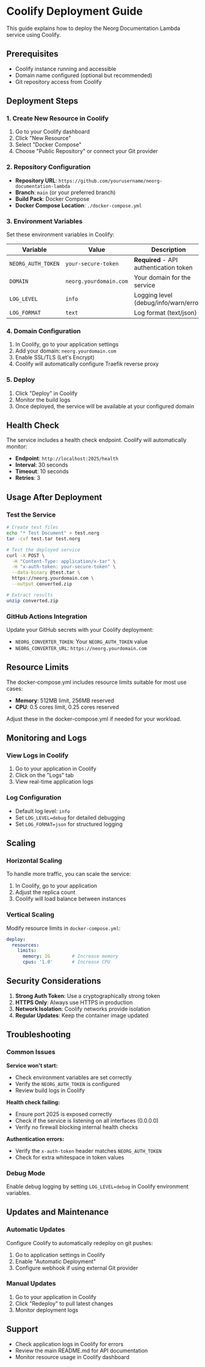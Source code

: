 # Coolify Deployment Guide

This guide explains how to deploy the Neorg Documentation Lambda service using Coolify.

## Prerequisites

- Coolify instance running and accessible
- Domain name configured (optional but recommended)
- Git repository access from Coolify

## Deployment Steps

### 1. Create New Resource in Coolify

1. Go to your Coolify dashboard
2. Click "New Resource"
3. Select "Docker Compose" 
4. Choose "Public Repository" or connect your Git provider

### 2. Repository Configuration

- **Repository URL**: `https://github.com/yourusername/neorg-documentation-lambda`
- **Branch**: `main` (or your preferred branch)
- **Build Pack**: Docker Compose
- **Docker Compose Location**: `./docker-compose.yml`

### 3. Environment Variables

Set these environment variables in Coolify:

| Variable | Value | Description |
|----------|-------|-------------|
| `NEORG_AUTH_TOKEN` | `your-secure-token` | **Required** - API authentication token |
| `DOMAIN` | `neorg.yourdomain.com` | Your domain for the service |
| `LOG_LEVEL` | `info` | Logging level (debug/info/warn/error) |
| `LOG_FORMAT` | `text` | Log format (text/json) |

### 4. Domain Configuration

1. In Coolify, go to your application settings
2. Add your domain: `neorg.yourdomain.com`
3. Enable SSL/TLS (Let's Encrypt)
4. Coolify will automatically configure Traefik reverse proxy

### 5. Deploy

1. Click "Deploy" in Coolify
2. Monitor the build logs
3. Once deployed, the service will be available at your configured domain

## Health Check

The service includes a health check endpoint. Coolify will automatically monitor:
- **Endpoint**: `http://localhost:2025/health`
- **Interval**: 30 seconds
- **Timeout**: 10 seconds
- **Retries**: 3

## Usage After Deployment

### Test the Service

```bash
# Create test files
echo "* Test Document" > test.norg
tar -cvf test.tar test.norg

# Test the deployed service
curl -X POST \
  -H "Content-Type: application/x-tar" \
  -H "x-auth-token: your-secure-token" \
  --data-binary @test.tar \
  https://neorg.yourdomain.com \
  --output converted.zip

# Extract results
unzip converted.zip
```

### GitHub Actions Integration

Update your GitHub secrets with your Coolify deployment:

- `NEORG_CONVERTER_TOKEN`: Your `NEORG_AUTH_TOKEN` value
- `NEORG_CONVERTER_URL`: `https://neorg.yourdomain.com`

## Resource Limits

The docker-compose.yml includes resource limits suitable for most use cases:

- **Memory**: 512MB limit, 256MB reserved
- **CPU**: 0.5 cores limit, 0.25 cores reserved

Adjust these in the docker-compose.yml if needed for your workload.

## Monitoring and Logs

### View Logs in Coolify
1. Go to your application in Coolify
2. Click on the "Logs" tab
3. View real-time application logs

### Log Configuration
- Default log level: `info`
- Set `LOG_LEVEL=debug` for detailed debugging
- Set `LOG_FORMAT=json` for structured logging

## Scaling

### Horizontal Scaling
To handle more traffic, you can scale the service:

1. In Coolify, go to your application
2. Adjust the replica count
3. Coolify will load balance between instances

### Vertical Scaling
Modify resource limits in `docker-compose.yml`:

```yaml
deploy:
  resources:
    limits:
      memory: 1G        # Increase memory
      cpus: '1.0'       # Increase CPU
```

## Security Considerations

1. **Strong Auth Token**: Use a cryptographically strong token
2. **HTTPS Only**: Always use HTTPS in production
3. **Network Isolation**: Coolify networks provide isolation
4. **Regular Updates**: Keep the container image updated

## Troubleshooting

### Common Issues

**Service won't start:**
- Check environment variables are set correctly
- Verify the `NEORG_AUTH_TOKEN` is configured
- Review build logs in Coolify

**Health check failing:**
- Ensure port 2025 is exposed correctly
- Check if the service is listening on all interfaces (0.0.0.0)
- Verify no firewall blocking internal health checks

**Authentication errors:**
- Verify the `x-auth-token` header matches `NEORG_AUTH_TOKEN`
- Check for extra whitespace in token values

### Debug Mode

Enable debug logging by setting `LOG_LEVEL=debug` in Coolify environment variables.

## Updates and Maintenance

### Automatic Updates
Configure Coolify to automatically redeploy on git pushes:

1. Go to application settings in Coolify
2. Enable "Automatic Deployment"
3. Configure webhook if using external Git provider

### Manual Updates
1. Go to your application in Coolify
2. Click "Redeploy" to pull latest changes
3. Monitor deployment logs

## Support

- Check application logs in Coolify for errors
- Review the main README.md for API documentation
- Monitor resource usage in Coolify dashboard